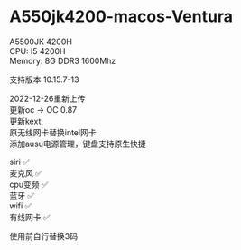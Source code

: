 # A550jk4200-macos-Ventura

A5500JK 4200H  
CPU: I5 4200H  
Memory: 8G DDR3 1600Mhz  



支持版本 10.15.7-13  


2022-12-26重新上传  
更新oc -> OC 0.87   
更新kext  
原无线网卡替换intel网卡  
添加ausu电源管理，键盘支持原生快捷  

siri     ✅  
麦克风    ✅  
cpu变频   ✅  
蓝牙      ✅  
wifi     ✅  
有线网卡  ✅   


使用前自行替换3码
